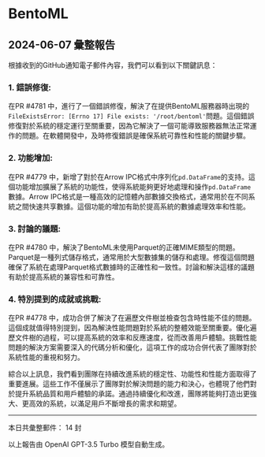 # BentoML

## 2024-06-07 彙整報告

根據收到的GitHub通知電子郵件內容，我們可以看到以下關鍵訊息：



### 1. 錯誤修復:

在PR #4781 中，進行了一個錯誤修復，解決了在提供BentoML服務器時出現的`FileExistsError: [Errno 17] File exists: '/root/bentoml'`問題。這個錯誤修復對於系統的穩定運行至關重要，因為它解決了一個可能導致服務器無法正常運作的問題。在軟體開發中，及時修復錯誤是確保系統可靠性和性能的關鍵步驟。



### 2. 功能增加:

在PR #4779 中，新增了對於在Arrow IPC格式中序列化`pd.DataFrame`的支持。這個功能增加擴展了系統的功能性，使得系統能夠更好地處理和操作`pd.DataFrame`數據。Arrow IPC格式是一種高效的記憶體內部數據交換格式，通常用於在不同系統之間快速共享數據。這個功能的增加有助於提高系統的數據處理效率和性能。



### 3. 討論的議題:

在PR #4780 中，解決了BentoML未使用Parquet的正確MIME類型的問題。Parquet是一種列式儲存格式，通常用於大型數據集的儲存和處理。修復這個問題確保了系統在處理Parquet格式數據時的正確性和一致性。討論和解決這樣的議題有助於提高系統的兼容性和可靠性。



### 4. 特別提到的成就或挑戰:

在PR #4778 中，成功合併了解決了在遍歷文件樹並檢查包含時性能不佳的問題。這個成就值得特別提到，因為解決性能問題對於系統的整體效能至關重要。優化遍歷文件樹的過程，可以提高系統的效率和反應速度，從而改善用戶體驗。挑戰性能問題的解決方案需要深入的代碼分析和優化，這項工作的成功合併代表了團隊對於系統性能的重視和努力。



綜合以上訊息，我們看到團隊在持續改進系統的穩定性、功能性和性能方面取得了重要進展。這些工作不僅展示了團隊對於解決問題的能力和決心，也體現了他們對於提升系統品質和用戶體驗的承諾。通過持續優化和改進，團隊將能夠打造出更強大、更高效的系統，以滿足用戶不斷增長的需求和期望。



---



本日共彙整郵件： 14 封



以上報告由 OpenAI GPT-3.5 Turbo 模型自動生成。